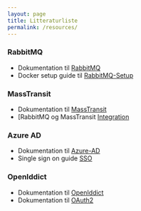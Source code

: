 ```yaml
---
layout: page
title: Litteraturliste
permalink: /resources/
---
```




### RabbitMQ 
- Dokumentation til [RabbitMQ]
- Docker setup guide til  [RabbitMQ-Setup]

### MassTransit
- Dokumentation til [MassTransit]
- [RabbitMQ og MassTransit [Integration]

### Azure AD
- Dokumentation til [Azure-AD]
- Single sign on guide [SSO]

### OpenIddict
- Dokumentation til [OpenIddict]
- Dokumentation til [OAuth2]

[RabbitMQ]: https://www.rabbitmq.com/
[RabbitMQ-Setup]: https://jstobigdata.com/rabbitmq/install-and-setup-rabbitmq-server/
[MassTransit]: https://masstransit.io/documentation/concepts
[Integration]: https://masstransit.io/documentation/transports/rabbitmq
[Azure-AD]: https://learn.microsoft.com/da-dk/entra/fundamentals/create-new-tenant
[SSO]: https://www.youtube.com/watch?v=SB1_zI11REI&ab_channel=LearnSmartCoding
[OpenIddict]: https://documentation.openiddict.com/
[OAuth2]: https://datatracker.ietf.org/doc/html/rfc6749
